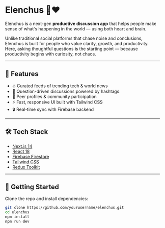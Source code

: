 # Elenchus 🧠❤️

Elenchus is a next-gen **productive discussion app** that helps people make sense of what's happening in the world — using both heart and brain.  

Unlike traditional social platforms that chase noise and conclusions, Elenchus is built for people who value clarity, growth, and productivity. Here, asking thoughtful questions is the starting point — because productivity begins with curiosity, not chaos.

---

## 🚀 Features
- 🔥 Curated feeds of trending tech & world news
- 💬 Question-driven discussions powered by hashtags
- 👥 Peer profiles & community participation
- ⚡ Fast, responsive UI built with Tailwind CSS
- 🔒 Real-time sync with Firebase backend

---

## 🛠️ Tech Stack
- [Next.js 14](https://nextjs.org/)
- [React 18](https://react.dev/)
- [Firebase Firestore](https://firebase.google.com/)
- [Tailwind CSS](https://tailwindcss.com/)
- [Redux Toolkit](https://redux-toolkit.js.org/)

---

## 🧪 Getting Started

Clone the repo and install dependencies:

```bash
git clone https://github.com/yourusername/elenchus.git
cd elenchus
npm install
npm run dev
